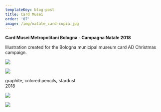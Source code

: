```yaml
---
templateKey: blog-post
title: Card Musei
order: '07'
image: /img/natale_card-copia.jpg
---
```

**Card Musei Metropolitani Bologna - Campagna Natale 2018**

Illustration created for the Bologna municipal museum card AD Christmas campaign. 

![](/img/pubblic1.jpg)

![](/img/card-bn3.jpg)

graphite, colored pencils, stardust \
2018

![](/img/schermata-2019-01-12-alle-18.39.09.png)

![](/img/affiss.jpg)
